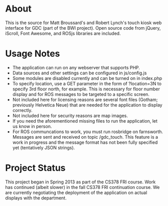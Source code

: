 # About

This is the source for Matt Broussard's and Robert Lynch's touch kiosk web interface for GDC (part of the BWI project).
Open source code from jQuery, iScroll, Font Awesome, and ROSjs libraries are included.

# Usage Notes

- The application can run on any webserver that supports PHP.
- Data sources and other settings can be configured in js/config.js
- Some modules are disabled currently and can be turned on in index.php
- To specify location, use a GET parameter in the form of ?location=3N to specify 3rd floor north, for example. This is necessary for floor number display and for ROS messages to be targeted to a specific screen.
- Not included here for licensing reasons are several font files (Gotham; previously Helvetica Neue) that are needed for the application to display correctly.
- Not included here for security reasons are map images.
- If you need the aforementioned missing files to run the application, let us know in person.
- For ROS communcations to work, you must run rosbridge on farnsworth. Messages are sent and received on topic /gdc_touch. This feature is a work in progress and the message format has not been fully specified yet (tentatively JSON strings).

# Project Status

This project began in Spring 2013 as part of the CS378 FRI course. Work has continued (albeit slower) in the fall CS378 FRI continuation course. We are currently negotiating the deployment of the application on actual displays with the department.
